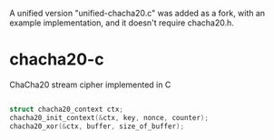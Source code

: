 A unified version "unified-chacha20.c" was added as a fork, with an example implementation, and it doesn't require chacha20.h.

# chacha20-c
ChaCha20 stream cipher implemented in C

```c

struct chacha20_context ctx;
chacha20_init_context(&ctx, key, nonce, counter);
chacha20_xor(&ctx, buffer, size_of_buffer);

```
